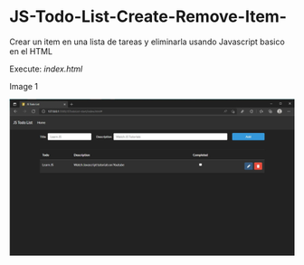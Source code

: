# JS-Todo-List-Create-Remove-Item-
Crear un item en una lista de tareas y eliminarla usando Javascript basico en el HTML

Execute: *index.html*


Image 1

![alt text](https://github.com/juancr5/JS-Todo-List-Create-Remove-Item-/blob/main/images/index%2001.jpg)

